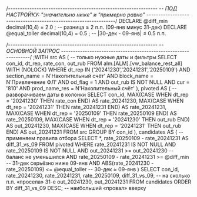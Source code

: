 /*---------------------------------------------------------------
-- ПОД НАСТРОЙКУ: "значительно ниже" и "примерно равно"
----------------------------------------------------------------*/
DECLARE @diff_min     decimal(10,4) = 2.0 ;  -- разница ≥ 2 п.п.   (09-янв минус 31-дек)
DECLARE @equal_toller decimal(10,4) = 0.5 ;  -- |30-дек - 09-янв| ≤ 0.5 п.п.

/*---------------------------------------------------------------
-- ОСНОВНОЙ ЗАПРОС
----------------------------------------------------------------*/
;WITH src AS (  -- только нужные даты и фильтры
    SELECT con_id,
           dt_rep,
           rate_con,
           out_rub
    FROM   alm.[ALM].[vw_balance_rest_all] WITH (NOLOCK)
    WHERE  dt_rep IN ('20241230','20241231','20250109')
      AND  section_name  = N'Накопительный счёт'
      AND  block_name    = N'Привлечение ФЛ'
      AND  od_flag       = 1
      AND  out_rub      IS NOT NULL
      AND  cur           = '810'
      AND  prod_name_res = N'Накопительный счёт'
),
pivoted AS (   -- разворачиваем даты в колонки
    SELECT con_id,
           MAX(CASE WHEN dt_rep = '20241230' THEN rate_con END) AS rate_20241230,
           MAX(CASE WHEN dt_rep = '20241231' THEN rate_20241231 END) AS rate_20241231,
           MAX(CASE WHEN dt_rep = '20250109' THEN rate_20250109 END) AS rate_20250109,
           MAX(CASE WHEN dt_rep = '20241230' THEN out_rub END)  AS out_20241230,
           MAX(CASE WHEN dt_rep = '20241231' THEN out_rub END)  AS out_20241231
    FROM   src
    GROUP BY con_id
),
candidates AS (  -- применяем правила отбора
    SELECT *,
           rate_20250109 - rate_20241231 AS diff_31_vs_09
    FROM   pivoted
    WHERE  rate_20241231 IS NOT NULL
      AND  rate_20250109 IS NOT NULL
      AND  out_20241231  >= out_20241230          -- баланс не уменьшился
      AND  rate_20250109 - rate_20241231 >= @diff_min   -- 31-дек серьёзно ниже 09-янв
      AND  ABS(rate_20241230 - rate_20250109) <= @equal_toller -- 30-дек ≈ 09-янв
)
SELECT  con_id,
        rate_20241230,
        rate_20241231,
        rate_20250109,
        diff_31_vs_09,          -- на сколько п.п. «просела» 31-е
        out_20241230,
        out_20241231
FROM    candidates
ORDER BY diff_31_vs_09 DESC;     -- наибольший «провал» вверху
